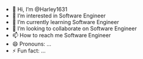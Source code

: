 - 👋 Hi, I’m @Harley1631
- 👀 I’m interested in Software Engineer
- 🌱 I’m currently learning Software Engineer
- 💞️ I’m looking to collaborate on Software Engineer
- 📫 How to reach me Software Engineer
- 😄 Pronouns: ...
- ⚡ Fun fact: ...

<!---
Harley1631/Harley1631 is a ✨ special ✨ repository because its `README.md` (this file) appears on your GitHub profile.
You can click the Preview link to take a look at your changes.
--->

